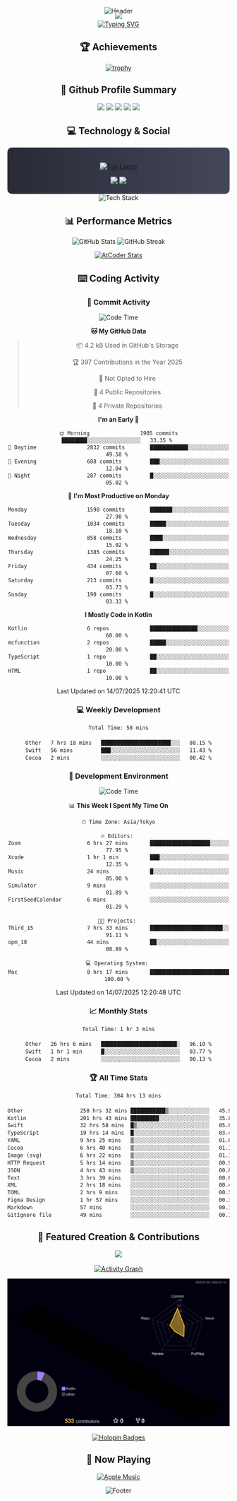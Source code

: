 <div align="center">
  
![Header](https://capsule-render.vercel.app/api?type=waving&color=gradient&customColorList=12&height=300&section=header&text=Welcome%20to%20Batapii's%20Universe&fontSize=50&animation=fadeIn&fontAlignY=40&desc=Android%20Developer%20|%20Kotlin%20LOVE%20)

<div style="margin-top: -20px;">
  <img src="https://readme-typing-svg.herokuapp.com/?lines=Crafting+Android+Experiences;Building+Tomorrow's+Apps+Today;Always+Learning,+Always+Growing&font=Fira%20Code&center=true&width=440&height=45&color=f75c7e&vCenter=true&size=22&pause=1000">
</div>

<a href="https://git.io/typing-svg">
  <img src="https://readme-typing-svg.demolab.com?font=Fira+Code&weight=600&size=28&duration=4000&pause=1000&center=true&vCenter=true&width=800&lines=Hey+there!+I'm+Batapii+%F0%9F%91%8B;Android+Developer+from+Japan+%F0%9F%87%AF%F0%9F%87%B5" alt="Typing SVG" />
</a>

## 🏆 Achievements

[![trophy](https://github-profile-trophy.vercel.app/?username=batapii&theme=onestar&no-frame=true&no-bg=true&column=8&rank=SECRET,SSS,SS,S,AAA,AA,A,B,C,?&margin-w=10&margin-h=10)](https://github.com/ryo-ma/github-profile-trophy)

## 🎯 Github Profile Summary

<div align="center">
  <img src="http://github-profile-summary-cards.vercel.app/api/cards/profile-details?username=batapii&theme=radical" />
  <img src="http://github-profile-summary-cards.vercel.app/api/cards/repos-per-language?username=batapii&theme=radical" />
  <img src="http://github-profile-summary-cards.vercel.app/api/cards/most-commit-language?username=batapii&theme=radical" />
  <img src="http://github-profile-summary-cards.vercel.app/api/cards/stats?username=batapii&theme=radical" />
  <img src="http://github-profile-summary-cards.vercel.app/api/cards/productive-time?username=batapii&theme=radical" />
</div>

## 💻 Technology & Social

<div align="center" style="background: linear-gradient(to right, #282A36, #44475A); padding: 20px; border-radius: 10px;">

[![Top Langs](https://github-readme-stats.vercel.app/api/top-langs/?username=batapii
)](https://github.com/anuraghazra/github-readme-stats)

<div style="margin-top: 15px">
<a href="https://github.com/batapii"><img src="https://img.shields.io/github/followers/batapii?style=for-the-badge&logo=github&label=Follow&color=ff6e96&labelColor=282A36"/></a>
<a href="https://twitter.com/batapii3939"><img src="https://img.shields.io/twitter/follow/batapii?style=for-the-badge&logo=twitter&color=1DA1F2&labelColor=282A36&label= Twitter"/></a>
</div>

</div>

<div align="center">
<img src="https://github-readme-tech-stack.vercel.app/api/cards?title=Tech+Stack&align=center&titleAlign=center&fontSize=20&lineHeight=10&lineCount=4&theme=github_dark&width=800&bg=%230D1117&badge=%23161B22&border=%2321262D&titleColor=%2358A6FF&line1=kotlin%2Ckotlin%2C0095D5%3Bandroid%2Candroid%2C00ff00%3Bjetpackcompose%2Cjetpack%2C4285F4%3B&line2=swift%2Cswift%2CFA7343%3Bfirebase%2Cfirebase%2CFFCA28%3Bgithub%2Cgithub%2C181717%3B&line3=typescript%2Ctypescript%2C3178C6%3Bgraphql%2Cgraphql%2CE10098%3Bsupabase%2Csupabase%2C3FCF8E%3B&line4=gradle%2Cgradle%2C02303A%3Bgitkraken%2Cgitkraken%2C179287%3Bpostman%2Cpostman%2CFF6C37%3B" alt="Tech Stack" />
</div>



## 📊 Performance Metrics

<div align="center">

![GitHub Stats](https://github-readme-stats.vercel.app/api?username=batapii&show_icons=true&theme=radical&hide_border=true&bg_color=0D1117)
![GitHub Streak](https://github-readme-streak-stats.herokuapp.com/?user=batapii&theme=radical&hide_border=true&background=0D1117)

[![AtCoder Stats](https://atcoder-readme-stats.vercel.app/stats/batapii3939?theme=dark&show_history=5&width=495)](https://github.com/iwbc-mzk/atcoder-readme-stats)

</div>

## ⌨️ Coding Activity

### 🌟 Commit Activity
<!--START_SECTION:commit-stats-->
![Code Time](http://img.shields.io/badge/Code%20Time-562%20hrs%2045%20mins-blue)

**🐱 My GitHub Data** 

> 📦 4.2 kB Used in GitHub's Storage 
 > 
> 🏆 397 Contributions in the Year 2025
 > 
> 🚫 Not Opted to Hire
 > 
> 📜 4 Public Repositories 
 > 
> 🔑 4 Private Repositories 
 > 
**I'm an Early 🐤** 

```text
🌞 Morning                1905 commits        ████████░░░░░░░░░░░░░░░░░   33.35 % 
🌆 Daytime                2832 commits        ████████████░░░░░░░░░░░░░   49.58 % 
🌃 Evening                688 commits         ███░░░░░░░░░░░░░░░░░░░░░░   12.04 % 
🌙 Night                  287 commits         █░░░░░░░░░░░░░░░░░░░░░░░░   05.02 % 
```
📅 **I'm Most Productive on Monday** 

```text
Monday                   1598 commits        ███████░░░░░░░░░░░░░░░░░░   27.98 % 
Tuesday                  1034 commits        █████░░░░░░░░░░░░░░░░░░░░   18.10 % 
Wednesday                858 commits         ████░░░░░░░░░░░░░░░░░░░░░   15.02 % 
Thursday                 1385 commits        ██████░░░░░░░░░░░░░░░░░░░   24.25 % 
Friday                   434 commits         ██░░░░░░░░░░░░░░░░░░░░░░░   07.60 % 
Saturday                 213 commits         █░░░░░░░░░░░░░░░░░░░░░░░░   03.73 % 
Sunday                   190 commits         █░░░░░░░░░░░░░░░░░░░░░░░░   03.33 % 
```


**I Mostly Code in Kotlin** 

```text
Kotlin                   6 repos             ███████████████░░░░░░░░░░   60.00 % 
mcfunction               2 repos             █████░░░░░░░░░░░░░░░░░░░░   20.00 % 
TypeScript               1 repo              ██░░░░░░░░░░░░░░░░░░░░░░░   10.00 % 
HTML                     1 repo              ██░░░░░░░░░░░░░░░░░░░░░░░   10.00 % 
```




 Last Updated on 14/07/2025 12:20:41 UTC
<!--END_SECTION:commit-stats-->

### 💻 Weekly Development
<!--START_SECTION:wakatime-->

```txt
Total Time: 58 mins

Other   7 hrs 18 mins   ██████████████████████░░░   88.15 %
Swift   56 mins         ███░░░░░░░░░░░░░░░░░░░░░░   11.43 %
Cocoa   2 mins          ░░░░░░░░░░░░░░░░░░░░░░░░░   00.42 %
```

<!--END_SECTION:wakatime-->

### 🔨 Development Environment
<!--START_SECTION:dev-stats-->
![Code Time](http://img.shields.io/badge/Code%20Time-562%20hrs%2045%20mins-blue)

📊 **This Week I Spent My Time On** 

```text
🕑︎ Time Zone: Asia/Tokyo

🔥 Editors: 
Zoom                     6 hrs 27 mins       ███████████████████░░░░░░   77.95 % 
Xcode                    1 hr 1 min          ███░░░░░░░░░░░░░░░░░░░░░░   12.35 % 
Music                    24 mins             █░░░░░░░░░░░░░░░░░░░░░░░░   05.00 % 
Simulator                9 mins              ░░░░░░░░░░░░░░░░░░░░░░░░░   01.89 % 
FirstSeedCalendar        6 mins              ░░░░░░░░░░░░░░░░░░░░░░░░░   01.29 % 

🐱‍💻 Projects: 
Third_15                 7 hrs 33 mins       ███████████████████████░░   91.11 % 
opm_18                   44 mins             ██░░░░░░░░░░░░░░░░░░░░░░░   08.89 % 

💻 Operating System: 
Mac                      8 hrs 17 mins       █████████████████████████   100.00 % 
```


 Last Updated on 14/07/2025 12:20:48 UTC
<!--END_SECTION:dev-stats-->

### 📈 Monthly Stats
<!--START_SECTION:wakamonth-->

```txt
Total Time: 1 hr 3 mins

Other   26 hrs 6 mins   ████████████████████████░   96.10 %
Swift   1 hr 1 min      █░░░░░░░░░░░░░░░░░░░░░░░░   03.77 %
Cocoa   2 mins          ░░░░░░░░░░░░░░░░░░░░░░░░░   00.13 %
```

<!--END_SECTION:wakamonth-->

### 🏆 All Time Stats
<!--START_SECTION:wakaalltime-->

```txt
Total Time: 304 hrs 13 mins

Other                  258 hrs 32 mins ███████████▒░░░░░░░░░░░░░   45.94 %
Kotlin                 201 hrs 43 mins █████████░░░░░░░░░░░░░░░░   35.84 %
Swift                  32 hrs 58 mins  █▒░░░░░░░░░░░░░░░░░░░░░░░   05.86 %
TypeScript             19 hrs 14 mins  █░░░░░░░░░░░░░░░░░░░░░░░░   03.42 %
YAML                   9 hrs 25 mins   ▒░░░░░░░░░░░░░░░░░░░░░░░░   01.67 %
Cocoa                  6 hrs 40 mins   ▒░░░░░░░░░░░░░░░░░░░░░░░░   01.19 %
Image (svg)            6 hrs 22 mins   ▒░░░░░░░░░░░░░░░░░░░░░░░░   01.13 %
HTTP Request           5 hrs 14 mins   ▒░░░░░░░░░░░░░░░░░░░░░░░░   00.93 %
JSON                   4 hrs 43 mins   ▒░░░░░░░░░░░░░░░░░░░░░░░░   00.84 %
Text                   3 hrs 39 mins   ░░░░░░░░░░░░░░░░░░░░░░░░░   00.65 %
XML                    2 hrs 18 mins   ░░░░░░░░░░░░░░░░░░░░░░░░░   00.41 %
TOML                   2 hrs 9 mins    ░░░░░░░░░░░░░░░░░░░░░░░░░   00.38 %
Figma Design           1 hr 57 mins    ░░░░░░░░░░░░░░░░░░░░░░░░░   00.35 %
Markdown               57 mins         ░░░░░░░░░░░░░░░░░░░░░░░░░   00.17 %
GitIgnore file         49 mins         ░░░░░░░░░░░░░░░░░░░░░░░░░   00.15 %
```

<!--END_SECTION:wakaalltime-->


## 🌟 Featured Creation & Contributions

<div align="center">
  <a href="https://github.com/batapii/ToDoSNS">
    <img src="https://github-readme-stats.vercel.app/api/pin/?username=batapii&repo=ToDoSNS&theme=radical&hide_border=true&bg_color=0D1117" />
  </a>

[![Activity Graph](https://github-readme-activity-graph.vercel.app/graph?username=batapii&custom_title=Contribution%20Graph&hide_border=true&theme=radical&bg_color=0D1117)](https://github.com/ashutosh00710/github-readme-activity-graph)

![3D Contrib](./profile-3d-contrib/profile-night-rainbow.svg)

[![Holopin Badges](https://holopin.me/batapii)](https://holopin.io/@batapii)

</div>

## 🎵 Now Playing

<div align="center">
  
[![Apple Music](https://music-profile.rayriffy.com/theme/dark.svg?uid=001005.6598667d2ffd4a10a4f429edd0ba24c4.1156)](https://github.com/rayriffy/apple-music-github-profile)

</div>

![Footer](https://capsule-render.vercel.app/api?type=waving&color=gradient&customColorList=12&height=100&section=footer)

</div>
